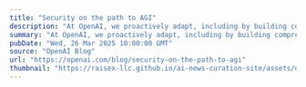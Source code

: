 ```yaml
---
title: "Security on the path to AGI"
description: "At OpenAI, we proactively adapt, including by building comprehensive security measures directly into our infrastructure and models."
summary: "At OpenAI, we proactively adapt, including by building comprehensive security measures directly into our infrastructure and models."
pubDate: "Wed, 26 Mar 2025 10:00:00 GMT"
source: "OpenAI Blog"
url: "https://openai.com/blog/security-on-the-path-to-agi"
thumbnail: "https://raisex-llc.github.io/ai-news-curation-site/assets/openai_logo.png"
---
```



